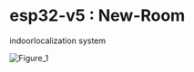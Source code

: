 #  esp32-v5 : New-Room
indoorlocalization system

![Figure_1](https://github.com/user-attachments/assets/e3930069-bd74-4271-abbb-cf8a52917347)
